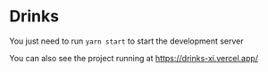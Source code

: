 # Drinks

You just need to run `yarn start` to start the development server

You can also see the project running at https://drinks-xi.vercel.app/
